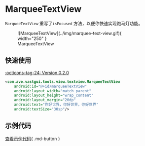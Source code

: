 # MarqueeTextView

`MarqueeTextView` 重写了`isFocused` 方法，以便你快速实现跑马灯功能。

<figure markdown>
  ![MarqueeTextView](../img/marquee-text-view.gif){ width="250" }
  <figcaption>MarqueeTextView</figcaption>
</figure>

## 快速使用

[:octicons-tag-24: Version 0.2.0](https://ave.entropy2020.cn/version/VastTools/#020)

```xml
<com.ave.vastgui.tools.view.textview.MarqueeTextView
    android:id="@+id/marqueeTextView"
    android:layout_width="match_parent"
    android:layout_height="wrap_content"
    android:layout_margin="20dp"
    android:text="你好世界，你好世界，你好世界"
    android:textSize="30sp"/>
```

## 示例代码

[查看示例代码](https://github.com/SakurajimaMaii/Android-Vast-Extension/blob/develop/app/src/main/java/com/ave/vastgui/app/activity/view/TextViewActivity.kt){ .md-button }

